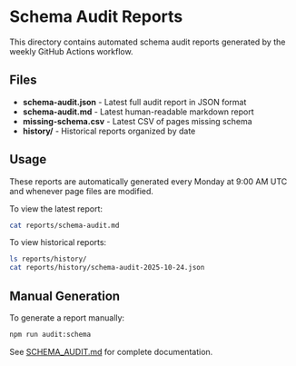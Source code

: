 # Schema Audit Reports

This directory contains automated schema audit reports generated by the weekly GitHub Actions workflow.

## Files

- **schema-audit.json** - Latest full audit report in JSON format
- **schema-audit.md** - Latest human-readable markdown report
- **missing-schema.csv** - Latest CSV of pages missing schema
- **history/** - Historical reports organized by date

## Usage

These reports are automatically generated every Monday at 9:00 AM UTC and whenever page files are modified.

To view the latest report:

```bash
cat reports/schema-audit.md
```

To view historical reports:

```bash
ls reports/history/
cat reports/history/schema-audit-2025-10-24.json
```

## Manual Generation

To generate a report manually:

```bash
npm run audit:schema
```

See [SCHEMA_AUDIT.md](../docs/SCHEMA_AUDIT.md) for complete documentation.
